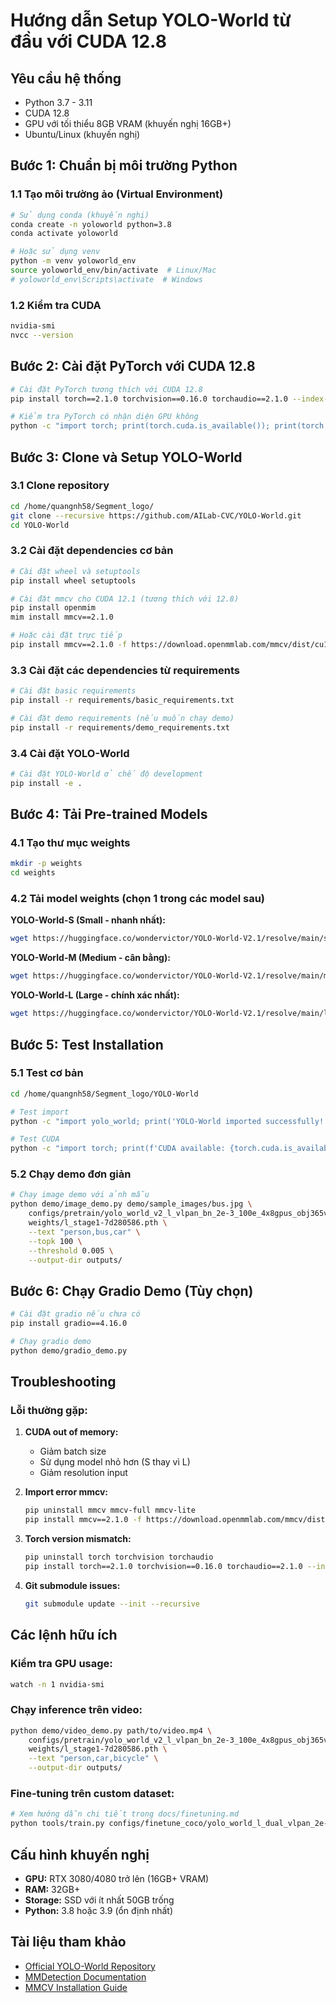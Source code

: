 # Hướng dẫn Setup YOLO-World từ đầu với CUDA 12.8

## Yêu cầu hệ thống
- Python 3.7 - 3.11
- CUDA 12.8
- GPU với tối thiểu 8GB VRAM (khuyến nghị 16GB+)
- Ubuntu/Linux (khuyến nghị)

## Bước 1: Chuẩn bị môi trường Python

### 1.1 Tạo môi trường ảo (Virtual Environment)
```bash
# Sử dụng conda (khuyến nghị)
conda create -n yoloworld python=3.8
conda activate yoloworld

# Hoặc sử dụng venv
python -m venv yoloworld_env
source yoloworld_env/bin/activate  # Linux/Mac
# yoloworld_env\Scripts\activate  # Windows
```

### 1.2 Kiểm tra CUDA
```bash
nvidia-smi
nvcc --version
```

## Bước 2: Cài đặt PyTorch với CUDA 12.8

```bash
# Cài đặt PyTorch tương thích với CUDA 12.8
pip install torch==2.1.0 torchvision==0.16.0 torchaudio==2.1.0 --index-url https://download.pytorch.org/whl/cu121

# Kiểm tra PyTorch có nhận diện GPU không
python -c "import torch; print(torch.cuda.is_available()); print(torch.cuda.get_device_name())"
```

## Bước 3: Clone và Setup YOLO-World

### 3.1 Clone repository
```bash
cd /home/quangnh58/Segment_logo/
git clone --recursive https://github.com/AILab-CVC/YOLO-World.git
cd YOLO-World
```

### 3.2 Cài đặt dependencies cơ bản
```bash
# Cài đặt wheel và setuptools
pip install wheel setuptools

# Cài đặt mmcv cho CUDA 12.1 (tương thích với 12.8)
pip install openmim
mim install mmcv==2.1.0

# Hoặc cài đặt trực tiếp
pip install mmcv==2.1.0 -f https://download.openmmlab.com/mmcv/dist/cu121/torch2.1/index.html
```

### 3.3 Cài đặt các dependencies từ requirements
```bash
# Cài đặt basic requirements
pip install -r requirements/basic_requirements.txt

# Cài đặt demo requirements (nếu muốn chạy demo)
pip install -r requirements/demo_requirements.txt
```

### 3.4 Cài đặt YOLO-World
```bash
# Cài đặt YOLO-World ở chế độ development
pip install -e .
```

## Bước 4: Tải Pre-trained Models

### 4.1 Tạo thư mục weights
```bash
mkdir -p weights
cd weights
```

### 4.2 Tải model weights (chọn 1 trong các model sau)

**YOLO-World-S (Small - nhanh nhất):**
```bash
wget https://huggingface.co/wondervictor/YOLO-World-V2.1/resolve/main/s_stage1-7e1e5299.pth
```

**YOLO-World-M (Medium - cân bằng):**
```bash
wget https://huggingface.co/wondervictor/YOLO-World-V2.1/resolve/main/m_stage1-7e1e5299.pth
```

**YOLO-World-L (Large - chính xác nhất):**
```bash
wget https://huggingface.co/wondervictor/YOLO-World-V2.1/resolve/main/l_stage1-7d280586.pth
```

## Bước 5: Test Installation

### 5.1 Test cơ bản
```bash
cd /home/quangnh58/Segment_logo/YOLO-World

# Test import
python -c "import yolo_world; print('YOLO-World imported successfully!')"

# Test CUDA
python -c "import torch; print(f'CUDA available: {torch.cuda.is_available()}'); print(f'CUDA version: {torch.version.cuda}')"
```

### 5.2 Chạy demo đơn giản
```bash
# Chạy image demo với ảnh mẫu
python demo/image_demo.py demo/sample_images/bus.jpg \
    configs/pretrain/yolo_world_v2_l_vlpan_bn_2e-3_100e_4x8gpus_obj365v1_goldg_train_lvis_minival.py \
    weights/l_stage1-7d280586.pth \
    --text "person,bus,car" \
    --topk 100 \
    --threshold 0.005 \
    --output-dir outputs/
```

## Bước 6: Chạy Gradio Demo (Tùy chọn)

```bash
# Cài đặt gradio nếu chưa có
pip install gradio==4.16.0

# Chạy gradio demo
python demo/gradio_demo.py
```

## Troubleshooting

### Lỗi thường gặp:

1. **CUDA out of memory:**
   - Giảm batch size
   - Sử dụng model nhỏ hơn (S thay vì L)
   - Giảm resolution input

2. **Import error mmcv:**
   ```bash
   pip uninstall mmcv mmcv-full mmcv-lite
   pip install mmcv==2.1.0 -f https://download.openmmlab.com/mmcv/dist/cu121/torch2.1/index.html
   ```

3. **Torch version mismatch:**
   ```bash
   pip uninstall torch torchvision torchaudio
   pip install torch==2.1.0 torchvision==0.16.0 torchaudio==2.1.0 --index-url https://download.pytorch.org/whl/cu121
   ```

4. **Git submodule issues:**
   ```bash
   git submodule update --init --recursive
   ```

## Các lệnh hữu ích

### Kiểm tra GPU usage:
```bash
watch -n 1 nvidia-smi
```

### Chạy inference trên video:
```bash
python demo/video_demo.py path/to/video.mp4 \
    configs/pretrain/yolo_world_v2_l_vlpan_bn_2e-3_100e_4x8gpus_obj365v1_goldg_train_lvis_minival.py \
    weights/l_stage1-7d280586.pth \
    --text "person,car,bicycle" \
    --output-dir outputs/
```

### Fine-tuning trên custom dataset:
```bash
# Xem hướng dẫn chi tiết trong docs/finetuning.md
python tools/train.py configs/finetune_coco/yolo_world_l_dual_vlpan_2e-4_80e_8gpus_finetune_coco.py
```

## Cấu hình khuyến nghị

- **GPU:** RTX 3080/4080 trở lên (16GB+ VRAM)
- **RAM:** 32GB+
- **Storage:** SSD với ít nhất 50GB trống
- **Python:** 3.8 hoặc 3.9 (ổn định nhất)

## Tài liệu tham khảo

- [Official YOLO-World Repository](https://github.com/AILab-CVC/YOLO-World)
- [MMDetection Documentation](https://mmdetection.readthedocs.io/)
- [MMCV Installation Guide](https://mmcv.readthedocs.io/en/latest/get_started/installation.html)
